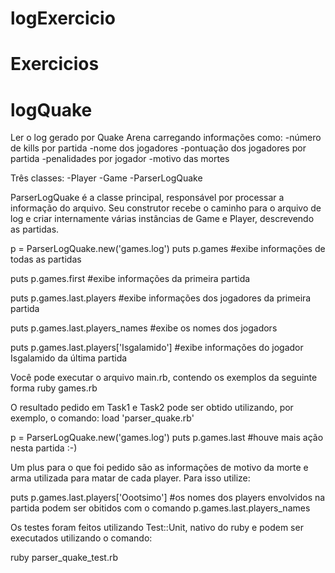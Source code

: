 logExercicio
============

Exercicios
============


logQuake
============

Ler o log gerado por Quake Arena carregando informações como:
        -número de kills por partida
        -nome dos jogadores
        -pontuação dos jogadores por partida
        -penalidades por jogador
        -motivo das mortes
        
Três classes:
        -Player
        -Game
        -ParserLogQuake

ParserLogQuake é a classe principal, responsável por processar a informação do arquivo. Seu construtor recebe o caminho para o arquivo de log e criar internamente várias instâncias de Game e Player, descrevendo as partidas.

p = ParserLogQuake.new('games.log')
puts p.games                                #exibe informações de todas as partidas

puts p.games.first                         #exibe informações da primeira partida

puts p.games.last.players                #exibe informações dos jogadores da primeira partida

puts p.games.last.players_names                #exibe os nomes dos jogadors

puts p.games.last.players['Isgalamido']        #exibe informações do jogador Isgalamido da última partida

Você pode executar o arquivo main.rb, contendo os exemplos da seguinte forma 
ruby games.rb

O resultado pedido em Task1 e Task2 pode ser obtido utilizando, por exemplo, o comando:
load 'parser_quake.rb'

p = ParserLogQuake.new('games.log')
puts p.games.last        #houve mais ação nesta partida :-)

Um plus para o que foi pedido são as informações de motivo da morte e arma utilizada para matar de cada player. Para isso utilize:

puts p.games.last.players['Oootsimo']        #os nomes dos players envolvidos na partida podem ser obitidos com o comando p.games.last.players_names

Os testes foram feitos utilizando Test::Unit, nativo do ruby e podem ser executados utilizando o comando:

ruby parser_quake_test.rb
